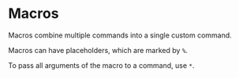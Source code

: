 # Macros

Macros combine multiple commands into a single custom command.

Macros can have placeholders, which are marked by `%`.

To pass all arguments of the macro to a command, use `*`.
